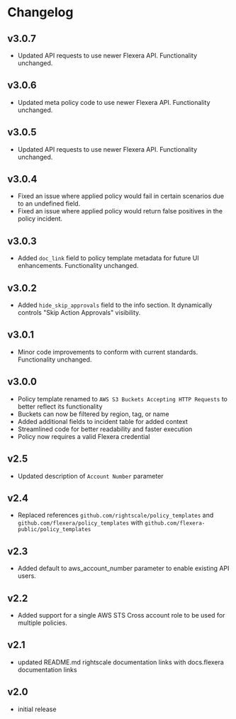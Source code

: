 # Changelog

## v3.0.7

- Updated API requests to use newer Flexera API. Functionality unchanged.

## v3.0.6

- Updated meta policy code to use newer Flexera API. Functionality unchanged.

## v3.0.5

- Updated API requests to use newer Flexera API. Functionality unchanged.

## v3.0.4

- Fixed an issue where applied policy would fail in certain scenarios due to an undefined field.
- Fixed an issue where applied policy would return false positives in the policy incident.

## v3.0.3

- Added `doc_link` field to policy template metadata for future UI enhancements. Functionality unchanged.

## v3.0.2

- Added `hide_skip_approvals` field to the info section. It dynamically controls "Skip Action Approvals" visibility.

## v3.0.1

- Minor code improvements to conform with current standards. Functionality unchanged.

## v3.0.0

- Policy template renamed to `AWS S3 Buckets Accepting HTTP Requests` to better reflect its functionality
- Buckets can now be filtered by region, tag, or name
- Added additional fields to incident table for added context
- Streamlined code for better readability and faster execution
- Policy now requires a valid Flexera credential

## v2.5

- Updated description of `Account Number` parameter

## v2.4

- Replaced references `github.com/rightscale/policy_templates` and `github.com/flexera/policy_templates` with `github.com/flexera-public/policy_templates`

## v2.3

- Added default to aws_account_number parameter to enable existing API users.

## v2.2

- Added support for a single AWS STS Cross account role to be used for multiple policies.

## v2.1

- updated README.md rightscale documentation links with docs.flexera documentation links

## v2.0

- initial release
